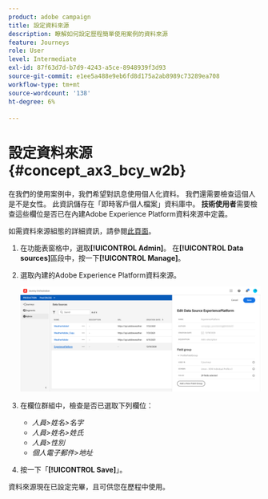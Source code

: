 ```yaml
---
product: adobe campaign
title: 設定資料來源
description: 瞭解如何設定歷程簡單使用案例的資料來源
feature: Journeys
role: User
level: Intermediate
exl-id: 87f63d7d-b7d9-4243-a5ce-8948939f3d93
source-git-commit: e1ee5a488e9eb6fd8d175a2ab8989c73289ea708
workflow-type: tm+mt
source-wordcount: '138'
ht-degree: 6%

---
```


# 設定資料來源{#concept_ax3_bcy_w2b}

在我們的使用案例中，我們希望對訊息使用個人化資料。 我們還需要檢查這個人是不是女性。 此資訊儲存在「即時客戶個人檔案」資料庫中。 **技術使用者**&#x200B;需要檢查這些欄位是否已在內建Adobe Experience Platform資料來源中定義。

如需資料來源組態的詳細資訊，請參閱[此頁面](../datasource/about-data-sources.md)。

1. 在功能表窗格中，選取&#x200B;**[!UICONTROL Admin]**。 在&#x200B;**[!UICONTROL Data sources]**&#x200B;區段中，按一下&#x200B;**[!UICONTROL Manage]**。
1. 選取內建的Adobe Experience Platform資料來源。

   ![](../assets/journey23.png)

1. 在欄位群組中，檢查是否已選取下列欄位：

   * _人員>姓名>名字_
   * _人員>姓名>姓氏_
   * _人員>性別_
   * _個人電子郵件>地址_

1. 按一下「**[!UICONTROL Save]**」。

資料來源現在已設定完畢，且可供您在歷程中使用。
